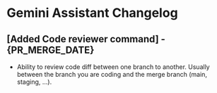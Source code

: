 # Gemini Assistant Changelog

## [Added Code reviewer command] - {PR_MERGE_DATE}

- Ability to review code diff between one branch to another. Usually between the branch you are coding and the merge branch (main, staging, ...).